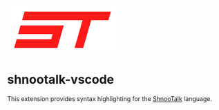 ![](logo.png)

# shnootalk-vscode

This extension provides syntax highlighting for the [ShnooTalk](https://github.com/RainingComputers/ShnooTalk) language. 

